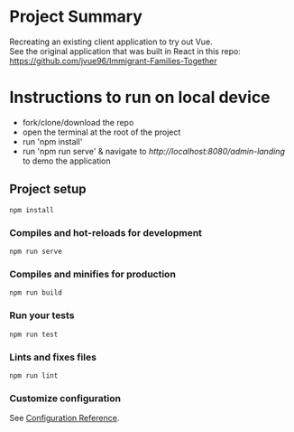 # Project Summary 
Recreating an existing client application to try out Vue. <br/>
See the original application that was built in React in this repo: https://github.com/jvue96/Immigrant-Families-Together

# Instructions to run on local device
- fork/clone/download the repo 
- open the terminal at the root of the project 
- run 'npm install'
- run 'npm run serve' & navigate to *http://localhost:8080/admin-landing* to demo the application 

## Project setup
```
npm install
```

### Compiles and hot-reloads for development
```
npm run serve
```

### Compiles and minifies for production
```
npm run build
```

### Run your tests
```
npm run test
```

### Lints and fixes files
```
npm run lint
```

### Customize configuration
See [Configuration Reference](https://cli.vuejs.org/config/).
